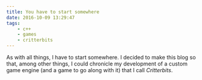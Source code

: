 ```yaml
---
title: You have to start somewhere
date: 2016-10-09 13:29:47
tags:
    - c++
    - games
    - critterbits
---
```

As with all things, I have to start somewhere. I decided to make this blog so that, among other things, I could chronicle my development of a custom game engine (and a game to go along with it) that I call _Critterbits_.